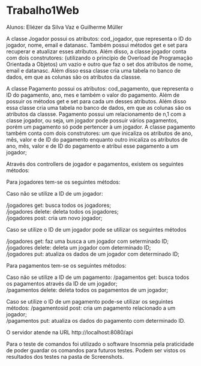 # Trabalho1Web
 
Alunos: Eliézer da Silva Vaz e Guilherme Müller

A classe Jogador possui os atributos: cod_jogador, que representa o ID do jogador, nome, email e datanasc. Também possui métodos get e set para recuperar e atualizar esses atributos. Além disso, a classe jogador conta com dois construtores: (utilizando o princípio de Overload de Programação Orientada a Objetos) um vazio e outro que faz o set dos atributos de nome, email e datanasc. Além disso essa classe cria uma tabela no banco de dados, em que as colunas são os atributos da classse.

A classe Pagamento possui os atributos: cod_pagamento, que representa o ID do pagamento, ano, mes e também o valor do pagamento. Além de possuir os métodos get e set para cada um desses atributos. Além disso essa classe cria uma tabela no banco de dados, em que as colunas são os atributos da classse. Pagamento possui um relacionamento de n,1 com a classe jogador, ou seja, um jogador pode possuir vários pagamentos, porém um pagamento só pode pertencer à um jogador. A classe pagamento também conta com dois construtores: um que inicaliza os atributos de ano, mês, valor e de ID do pagamento enquanto outro inicaliza os atributos de ano, mês, valor e de ID do pagamento e atribui esse pagamento a um jogador;

Através dos controllers de jogador e pagamentos, existem os seguintes métodos:

Para jogadores tem-se os seguintes métodos:

Caso não se utilize a ID de um jogador:

/jogadores get: busca todos os jogadores;<br/>
/jogadores delete: deleta todos os jogadores;<br/>
/jogadores post: cria um novo jogador;<br/>

Caso se utilize o ID de um jogador pode se utilizar os seguintes métodos

/jogadores get: faz uma busca a um jogador com seterminado ID;<br/>
/jogadores delete: deleta um jogador com determinado ID;<br/>
/jogadores put: atualiza os dados de um jogador com determinado ID;<br/>

Para pagamentos tem-se os seguintes métodos:

Caso não se utilize a ID de um pagamento:
/pagamentos get: busca todos os pagamentos através da ID de um jogador; <br/>
/pagamentos delete: deleta todos os pagamentos de um jogador; <br/>

Caso se utilize o ID de um pagamento pode-se utilizar os seguintes métodos:
/pagamentosid post: cria um pagamento relacionado a um jogador;<br/>
/pagamentos put: atualiza os dados do pagamento com determinado ID.<br/>

O servidor atende na URL http://localhost:8080/api 

Para o teste de comandos foi utilizado o software Insomnia pela praticidade de poder guardar os comandos para futuros testes. Podem ser vistos os resultados dos testes na pasta de Screenshots.

